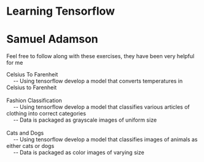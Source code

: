# Learning Tensorflow #
# Samuel Adamson #

Feel free to follow along with these exercises, they have been very helpful for me


Celsius To Farenheit <br>
&emsp; -- Using tensorflow develop a model that converts temperatures in Celsius to Farenheit <br>
<br>
Fashion Classification <br>
&emsp; -- Using tensorflow develop a model that classifies various articles of clothing into correct categories <br>
&emsp; -- Data is packaged as grayscale images of uniform size <br>
<br>
Cats and Dogs <br>
&emsp; -- Using tensorflow develop a model that classifies images of animals as either cats or dogs <br>
&emsp; -- Data is packaged as color images of varying size <br>